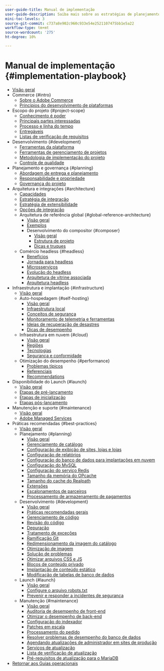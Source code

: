 ```yaml
---
user-guide-title: Manual de implementação
user-guide-description: Saiba mais sobre as estratégias de planejamento e implementação de um site bem-sucedido do Adobe Commerce.
mini-toc-levels: 3
source-git-commit: c737a8e902c960c933e54e2521107475bb1e5a22
workflow-type: tm+mt
source-wordcount: '275'
ht-degree: 10%

---
```



# Manual de implementação {#implementation-playbook}

- [Visão geral](overview.md)
- Commerce {#intro}
   - [Sobre o Adobe Commerce](intro/about-commerce.md)
   - [Princípios do desenvolvimento de plataformas](intro/platform-development.md)
- Escopo do projeto {#project-scope}
   - [Conhecimento é poder](project-scope/knowledge.md)
   - [Principais partes interessadas](project-scope/key-stakeholders.md)
   - [Processo e linha do tempo](project-scope/process-timeline.md)
   - [Entregáveis](project-scope/deliverables.md)
   - [Listas de verificação de requisitos](project-scope/requirement-checklists.md)
- Desenvolvimento {#development}
   - [Ferramentas da plataforma](development/platform-tools.md)
   - [Ferramentas de gerenciamento de projetos](development/project-management-tools.md)
   - [Metodologia de implementação do projeto](development/delivery.md)
   - [Controle de qualidade](development/quality-control.md)
- Planejamento e governança {#planning}
   - [Abordagem de entrega e planejamento](planning/delivery.md)
   - [Responsabilidade e propriedade](planning/ownership.md)
   - [Governança do projeto](planning/governance.md)
- Arquitetura e integrações {#architecture}
   - [Capacidades](architecture/capabilities.md)
   - [Estratégia de integração](architecture/integration-strategy.md)
   - [Estratégia de extensibilidade](architecture/extensibility-strategy.md)
   - [Opções de integração](architecture/integration-options.md)
   - Arquitetura de referência global {#global-reference-architecture}
      - [Visão geral](architecture/global-reference/overview.md)
      - [Exemplos](architecture/global-reference/examples.md)
      - Desenvolvimento do compositor {#composer}
         - [Visão geral](architecture/global-reference/composer/overview.md)
         - [Estrutura de projeto](architecture/global-reference/composer/project-structure.md)
         - [Dicas e truques](architecture/global-reference/composer/tips-and-tricks.md)
   - Comércio headless {#headless}
      - [Benefícios](architecture/headless/benefits.md)
      - [Jornada para headless](architecture/headless/journey-to-headless.md)
      - [Microsserviços](architecture/headless/microservices.md)
      - [Evolução do headless](architecture/headless/evolution.md)
      - [Arquitetura de vitrine associada](architecture/headless/legacy-storefront.md)
      - [Arquitetura headless](architecture/headless/adobe-commerce.md)
- Infraestrutura e implantação {#infrastructure}
   - [Visão geral](infrastructure/overview.md)
   - Auto-hospedagem {#self-hosting}
      - [Visão geral](infrastructure/self-hosting/overview.md)
      - [Infraestrutura local](infrastructure/self-hosting/on-premises.md)
      - [Conceitos de segurança](infrastructure/self-hosting/security-concepts.md)
      - [Monitoramento de telemetria e ferramentas](infrastructure/self-hosting/monitoring-tools.md)
      - [Ideias de recuperação de desastres](infrastructure/self-hosting/disaster-recovery-ideas.md)
      - [Dicas de desempenho](infrastructure/self-hosting/performance-tips.md)
   - Infraestrutura em nuvem {#cloud}
      - [Visão geral](infrastructure/cloud/overview.md)
      - [Regiões](infrastructure/cloud/regions.md)
      - [Tecnologias](infrastructure/cloud/technology.md)
      - [Segurança e conformidade](infrastructure/cloud/security.md)
   - Otimização do desempenho {#performance}
      - [Problemas típicos](infrastructure/performance/optimization.md)
      - [Referenciais](infrastructure/performance/benchmarks.md)
      - [Recommendations](infrastructure/performance/recommendations.md)
- Disponibilidade do Launch {#launch}
   - [Visão geral](launch/overview.md)
   - [Etapas de pré-lançamento](launch/pre-launch-steps.md)
   - [Etapas de inicialização](launch/launch-steps.md)
   - [Etapas pós-lançamento](launch/post-launch-steps.md)
- Manutenção e suporte {#maintenance}
   - [Visão geral](maintenance/overview.md)
   - [Adobe Managed Services](maintenance/adobe-managed-services.md)
- Práticas recomendadas {#best-practices}
   - [Visão geral](best-practices/phases.md)
   - Planejamento {#planning}
      - [Visão geral](best-practices/planning/overview.md)
      - [Gerenciamento de catálogo](best-practices/planning/catalog-management.md)
      - [Configuração de exibição de sites, lojas e lojas](best-practices/planning/sites-stores-store-views.md)
      - [Configuração de relatórios](best-practices/planning/reporting-configuration.md)
      - [Configuração do banco de dados para implantações em nuvem&#x200B;](best-practices/planning/database-on-cloud.md)
      - [Configuração do MySQL](best-practices/planning/mysql-configuration.md)
      - [Configuração do serviço Redis](best-practices/planning/redis-service-configuration.md)
      - [Tamanho da memória do OPcache](best-practices/planning/opcache-memory-size.md)
      - [Tamanho do cache do Realpath](best-practices/planning/realpath-cache-size.md)
      - [Extensões](best-practices/planning/extensions.md)
      - [Escalonamentos de parceiros](best-practices/planning/partner-escalation.md)
      - [Processamento de armazenamento de pagamentos](best-practices/planning/payment-processing-storage.md)
   - Desenvolvimento {#development}
      - [Visão geral](best-practices/development/overview.md)
      - [Práticas recomendadas gerais](best-practices/development/general.md)
      - [Gerenciamento de código](best-practices/development/code-management.md)
      - [Revisão do código](best-practices/development/code-review.md)
      - [Depuração](best-practices/development/debugging.md)
      - [Tratamento de exceções](best-practices/development/exception-handling.md)
      - [Ramificação Git](best-practices/development/git-branching.md)
      - [Redimensionamento da imagem do catálogo](best-practices/development/catalog-image-resizing.md)
      - [Otimização de imagem](best-practices/development/image-optimization.md)
      - [Solução de problemas](best-practices/development/troubleshooting.md)
      - [Otimizar arquivos CSS e JS](best-practices/development/optimize-css-js-files.md)
      - [Blocos de conteúdo privado](best-practices/development/private-content-block-configuration.md)
      - [Implantação de conteúdo estático](best-practices/development/static-content-deployment.md)
      - [Modificação de tabelas de banco de dados](best-practices/development/modifying-core-and-third-party-tables.md)
   - Launch {#launch}
      - [Visão geral](best-practices/launch/overview.md)
      - [Configure o arquivo robots.txt](best-practices/launch/robots-txt.md)
      - [Prevenir e responder a incidentes de segurança](best-practices/launch/prevent-respond-security-incident.md)
   - Manutenção {#maintenance}
      - [Visão geral](best-practices/maintenance/overview.md)
      - [Auditoria de desempenho de front-end](best-practices/maintenance/frontend-performance.md)
      - [Otimizar o desempenho de back-end](best-practices/maintenance/backend-performance.md)
      - [Configuração do indexador](best-practices/maintenance/indexer-configuration.md)
      - [Patches em escala](best-practices/maintenance/patching-at-scale.md)
      - [Processamento do pedido](best-practices/maintenance/order-processing-configuration.md)
      - [Resolver problemas de desempenho do banco de dados](best-practices/maintenance/resolve-database-performance-issues.md)
      - [Agendando atualizações de administrador em sites de produção](best-practices/maintenance/scheduling-admin-updates-in-production.md)
      - [Serviços de atualização](best-practices/maintenance/update-services.md)
      - [Lista de verificação de atualização](best-practices/maintenance/upgrade-checklist.md)
      - [Pré-requisitos de atualização para o MariaDB](best-practices/maintenance/commerce-235-upgrade-prerequisites-mariadb.md)
- [Retornar aos Guias operacionais](https://experienceleague.adobe.com/docs/commerce-operations/operational-guides/home.html)
